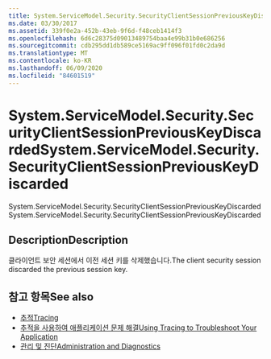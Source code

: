 ```yaml
---
title: System.ServiceModel.Security.SecurityClientSessionPreviousKeyDiscarded
ms.date: 03/30/2017
ms.assetid: 339f0e2a-452b-43eb-9f6d-f48ceb1414f3
ms.openlocfilehash: 6d6c28375d09013489754baa4e99b31b0e686256
ms.sourcegitcommit: cdb295dd1db589ce5169ac9ff096f01fd0c2da9d
ms.translationtype: MT
ms.contentlocale: ko-KR
ms.lasthandoff: 06/09/2020
ms.locfileid: "84601519"
---
```

# <a name="systemservicemodelsecuritysecurityclientsessionpreviouskeydiscarded"></a><span data-ttu-id="e14d8-102">System.ServiceModel.Security.SecurityClientSessionPreviousKeyDiscarded</span><span class="sxs-lookup"><span data-stu-id="e14d8-102">System.ServiceModel.Security.SecurityClientSessionPreviousKeyDiscarded</span></span>
<span data-ttu-id="e14d8-103">System.ServiceModel.Security.SecurityClientSessionPreviousKeyDiscarded</span><span class="sxs-lookup"><span data-stu-id="e14d8-103">System.ServiceModel.Security.SecurityClientSessionPreviousKeyDiscarded</span></span>  
  
## <a name="description"></a><span data-ttu-id="e14d8-104">Description</span><span class="sxs-lookup"><span data-stu-id="e14d8-104">Description</span></span>  
 <span data-ttu-id="e14d8-105">클라이언트 보안 세션에서 이전 세션 키를 삭제했습니다.</span><span class="sxs-lookup"><span data-stu-id="e14d8-105">The client security session discarded the previous session key.</span></span>  
  
## <a name="see-also"></a><span data-ttu-id="e14d8-106">참고 항목</span><span class="sxs-lookup"><span data-stu-id="e14d8-106">See also</span></span>

- [<span data-ttu-id="e14d8-107">추적</span><span class="sxs-lookup"><span data-stu-id="e14d8-107">Tracing</span></span>](index.md)
- [<span data-ttu-id="e14d8-108">추적을 사용하여 애플리케이션 문제 해결</span><span class="sxs-lookup"><span data-stu-id="e14d8-108">Using Tracing to Troubleshoot Your Application</span></span>](using-tracing-to-troubleshoot-your-application.md)
- [<span data-ttu-id="e14d8-109">관리 및 진단</span><span class="sxs-lookup"><span data-stu-id="e14d8-109">Administration and Diagnostics</span></span>](../index.md)
